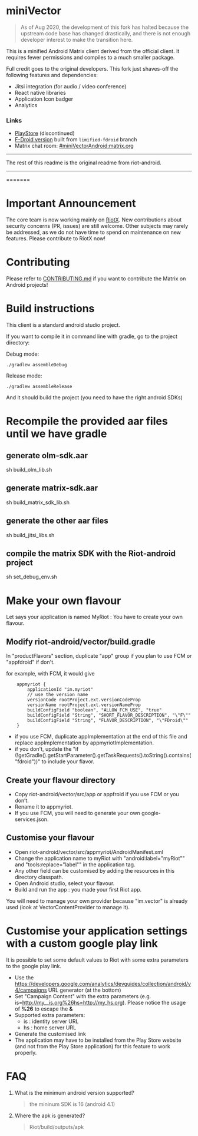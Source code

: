 miniVector
=========

> As of Aug 2020, the development of this fork has halted because
> the upstream code base has changed drastically, and there is
> not enough developer interest to make the transition here.

 This is a minified Android Matrix client derived from the official client. It
 requires fewer permissions and compiles to a much smaller package.

 Full credit goes to the original developers. This fork just shaves-off the following features and dependencies:
   * Jitsi integration (for audio / video conference)
   * React native libraries
   * Application Icon badger
   * Analytics

### Links

* [PlayStore](https://play.google.com/store/apps/details?id=com.lavadip.miniVector) (discontinued)
* [F-Droid version](https://f-droid.org/packages/com.lavadip.miniVector/) built from `limified-fdroid` branch
* Matrix chat room: [#miniVectorAndroid:matrix.org](https://matrix.to/#/#miniVectorAndroid:matrix.org)

-----

 The rest of this readme is the original readme from riot-android.

-----

=======

Important Announcement
======================

The core team is now working mainly on [RiotX](https://github.com/vector-im/riotX-android). New contributions about security concerns (PR, issues) are still welcome. Other subjects may rarely be addressed, as we do not have time to spend on maintenance on new features. Please contribute to RiotX now!

Contributing
============

Please refer to [CONTRIBUTING.md](https://github.com/vector-im/riot-android/blob/develop/CONTRIBUTING.md) if you want to contribute the Matrix on Android projects!

Build instructions
==================

This client is a standard android studio project.

If you want to compile it in command line with gradle, go to the project directory:

Debug mode:

`./gradlew assembleDebug`

Release mode:

`./gradlew assembleRelease`

And it should build the project (you need to have the right android SDKs)

Recompile the provided aar files until we have gradle
======================================================

generate olm-sdk.aar
--------------------

sh build_olm_lib.sh

generate matrix-sdk.aar
----------------------

sh build_matrix_sdk_lib.sh

generate the other aar files
----------------------

sh build_jitsi_libs.sh

compile the matrix SDK with the Riot-android project
----------------------

sh set_debug_env.sh

Make your own flavour
=====================

Let says your application is named MyRiot : You have to create your own flavour.

Modify riot-android/vector/build.gradle
---------------------------------------

In "productFlavors" section, duplicate "app" group if you plan to use FCM or "appfdroid" if don't.

for example, with FCM, it would give

```
    appmyriot {
        applicationId "im.myriot"
        // use the version name
        versionCode rootProject.ext.versionCodeProp
        versionName rootProject.ext.versionNameProp
        buildConfigField "boolean", "ALLOW_FCM_USE", "true"
        buildConfigField "String", "SHORT_FLAVOR_DESCRIPTION", "\"F\""
        buildConfigField "String", "FLAVOR_DESCRIPTION", "\"FDroid\""
    }
```

- if you use FCM, duplicate appImplementation at the end of this file and replace appImplementation by appmyriotImplementation.
- if you don't, update the "if (!getGradle().getStartParameter().getTaskRequests().toString().contains("fdroid"))" to include your flavor.

Create your flavour directory
-----------------------------

- Copy riot-android/vector/src/app or appfroid if you use FCM or you don’t.
- Rename it to appmyriot.
- If you use FCM, you will need to generate your own google-services.json.

Customise your flavour
----------------------

- Open riot-android/vector/src/appmyriot/AndroidManifest.xml
- Change the application name to myRiot with "android:label="myRiot"" and "tools:replace="label"" in the application tag.
- Any other field can be customised by adding the resources in this directory classpath.
- Open Android studio, select your flavour.
- Build and run the app : you made your first Riot app.

You will need to manage your own provider because "im.vector" is already used (look at VectorContentProvider to manage it).

Customise your application settings with a custom google play link
===================================================================

It is possible to set some default values to Riot with some extra parameters to the google play link.

- Use the https://developers.google.com/analytics/devguides/collection/android/v4/campaigns URL generator (at the bottom)
- Set "Campaign Content" with the extra parameters (e.g. is=http://my__is.org%26hs=http://my_hs.org). Please notice the usage of **%26** to escape the **&**
- Supported extra parameters:
   - is : identity server URL
   - hs : home server URL
- Generate the customised link
- The application may have to be installed from the Play Store website (and not from the Play Store application) for this feature to work properly.

FAQ
===

1. What is the minimum android version supported?

    > the mininum SDK is 16 (android 4.1)

2. Where the apk is generated?

	> Riot/build/outputs/apk

